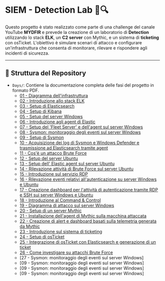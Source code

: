 # SIEM - Detection Lab 🚀🔍

Questo progetto è stato realizzato come parte di una challenge del canale YouTube **MYDFIR** e prevede la creazione di un laboratorio di **Detection** utilizzando lo stack **ELK**, un **C2 server** con Mythic, e un sistema di **ticketing** con osTicket. L'obiettivo è simulare scenari di attacco e configurare un'infrastruttura che consenta di monitorare, rilevare e rispondere agli incidenti di sicurezza.

---

## 📁 Struttura del Repository

- `Days/`: Contiene la documentazione completa delle fasi del progetto in formato PDF.
  - [01 - Diagramma dell'infrastruttura](https://github.com/RosarioVeneruso/Detection-Lab/blob/main/Days/Day%201%2030-day-MyDfir-Challange.png)
  - [02 - Introduzione allo stack ELK](https://github.com/RosarioVeneruso/Detection-lab/blob/493dfec62c8480937383f034012db6670894c592/Days/Day%202%20-%20ELK%20%20Stack.pdf)
  - [03 - Setup di Elasticsearch](https://github.com/RosarioVeneruso/Detection-lab/blob/493dfec62c8480937383f034012db6670894c592/Days/Day%203%20-%20Elasticsearch%20Setup.pdf)
  - [04 - Setup di Kibana](https://github.com/RosarioVeneruso/Detection-lab/blob/c29a027dadb16460b28a710a55a9a9468cd54165/Days/Day%204%20-%20Kibana%20Setup.pdf)
  - [05 - Setup del server Windows](https://github.com/RosarioVeneruso/Detection-lab/blob/c29a027dadb16460b28a710a55a9a9468cd54165/Days/Day%205%20-%20Windows%20Setup.pdf)
  - [06 - Introduzione agli agent di Elastic](https://github.com/RosarioVeneruso/Detection-lab/blob/c29a027dadb16460b28a710a55a9a9468cd54165/Days/Day%206%20-Elastic%20Agents.pdf)
  - [07 - Setup del 'Fleet Server' e dell'agent sul server Windows](https://github.com/RosarioVeneruso/Detection-lab/blob/c29a027dadb16460b28a710a55a9a9468cd54165/Days/Day%207%20-Elastic%20Agent%20and%20Fleet%20Server%20Setup.pdf)
  - [08 - Sysmon: monitoraggio degli eventi sul server Windows](https://github.com/RosarioVeneruso/Detection-lab/blob/c29a027dadb16460b28a710a55a9a9468cd54165/Days/Day%208%20-%20Sysmon.pdf)
  - [09 - Setup di Sysmon](https://github.com/RosarioVeneruso/Detection-lab/blob/c29a027dadb16460b28a710a55a9a9468cd54165/Days/Day%209%20-%20Sysmon%20Setup.pdf)
  - [10 - Acquisizione dei log di Sysmon e Windows Defender e trasmissione ad Elasticsearch tramite agent](https://github.com/RosarioVeneruso/Detection-lab/blob/c29a027dadb16460b28a710a55a9a9468cd54165/Days/Day%2010%20-%20Elasticsearch%20Ingest%20Data.pdf)
  - [11 - Cos'è un attacco Brute Force](https://github.com/RosarioVeneruso/Detection-lab/blob/8ecdfe8ed8ef126d63acb88ffac8e91534cde1fd/Days/Day%2011%20-%20Brute%20Force%20Attack.pdf)
  - [12 - Setup del server Ubuntu](https://github.com/RosarioVeneruso/Detection-lab/blob/8ecdfe8ed8ef126d63acb88ffac8e91534cde1fd/Days/Day%2012%20-%20Ubuntu%20Server%2024.02%20Installation.pdf)
  - [13 - Setup dell' Elastic agent sul server Ubuntu](https://github.com/RosarioVeneruso/Detection-lab/blob/8ecdfe8ed8ef126d63acb88ffac8e91534cde1fd/Days/Day%2013%20-%20Elastic%20Agent%20on%20Ubuntu.pdf)
  - [14 - Rilevazione attività di Brute Force sul server Ubuntu](https://github.com/RosarioVeneruso/Detection-lab/blob/8ecdfe8ed8ef126d63acb88ffac8e91534cde1fd/Days/Day%2014%20-%20Create%20Alerts%20and%20Dashboards%20in%20Kibana.pdf)
  - [15 - Introduzione sul servizio RDP](https://github.com/RosarioVeneruso/Detection-lab/blob/8ecdfe8ed8ef126d63acb88ffac8e91534cde1fd/Days/Day%2015%20-%20Remote%20Desktop%20Protocol%20.pdf)
  - [16 - Rilevazione eventi relativi all'autenticazione su server Windows e Ubuntu](https://github.com/RosarioVeneruso/Detection-lab/blob/8ecdfe8ed8ef126d63acb88ffac8e91534cde1fd/Days/Day%2016%20-%20Create%20Alerts%20and%20Dashboards%20parte%202.pdf)
  - [17 - Creazione dashboard per l'attività di autenticazione tramite RDP e SSH sui server Windows e Ubuntu](https://github.com/RosarioVeneruso/Detection-lab/blob/8ecdfe8ed8ef126d63acb88ffac8e91534cde1fd/Days/Day%2017%20-%20Create%20Alerts%20and%20Dashboards%20parte%203.pdf)
  - [18 - Introduzione al Command & Control](https://github.com/RosarioVeneruso/Detection-lab/blob/8ecdfe8ed8ef126d63acb88ffac8e91534cde1fd/Days/Day%2018%20-%20Command%20and%20Control%20Introduction.pdf)
  - [19 - Diagramma di attacco sul server Windows](https://github.com/RosarioVeneruso/Detection-lab/blob/8ecdfe8ed8ef126d63acb88ffac8e91534cde1fd/Days/Day%2019%20-%20Attack%20Diagram.pdf)
  - [20 - Setup di un server Mythic](https://github.com/RosarioVeneruso/Detection-lab/blob/8ecdfe8ed8ef126d63acb88ffac8e91534cde1fd/Days/Day%2020%20-%20Mythic%20Server%20Setup.pdf)
  - [21 - Installazione dell'agent di Mythic sulla macchina attaccata](https://github.com/RosarioVeneruso/Detection-lab/blob/8ecdfe8ed8ef126d63acb88ffac8e91534cde1fd/Days/Day%2021%20-%20Mythic%20Agent%20Setup.pdf)
  - [22 - Creazione di alert e dashboard basati sulla telemetria generata da Mythic](https://github.com/RosarioVeneruso/Detection-lab/blob/8ecdfe8ed8ef126d63acb88ffac8e91534cde1fd/Days/Day%2022%20-%20Create%20Alerts%20and%20Dashboards%20in%20Kibana%20-%20parte%204.pdf)
  - [23 - Introduzione sul sistema di ticketing](https://github.com/RosarioVeneruso/Detection-lab/blob/8ecdfe8ed8ef126d63acb88ffac8e91534cde1fd/Days/Day%2023%20-Ticketing%20System.pdf)
  - [24 - Setup di osTicket](https://github.com/RosarioVeneruso/Detection-lab/blob/8ecdfe8ed8ef126d63acb88ffac8e91534cde1fd/Days/Day%2024%20-osTicket%20Setup.pdf)
  - [25 - Integrazione di osTicket con Elasticsearch e generazione di un ticket](https://github.com/RosarioVeneruso/Detection-lab/blob/8ecdfe8ed8ef126d63acb88ffac8e91534cde1fd/Days/Day%2025%20-osTicket%20%2B%20ELK%20Integration.pdf)
  - [26 - Come investigare su attacchi Brute Force](https://github.com/RosarioVeneruso/Detection-lab/blob/8ecdfe8ed8ef126d63acb88ffac8e91534cde1fd/Days/Day%2026%20-Investigate%20SSH%20Brute%20Force%20Attack%20.pdf)
  - [27 - Sysmon: monitoraggio degli eventi sul server Windows]
  - [09 - Sysmon: monitoraggio degli eventi sul server Windows]
  - [09 - Sysmon: monitoraggio degli eventi sul server Windows]
  - [09 - Sysmon: monitoraggio degli eventi sul server Windows]

